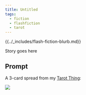 ```yaml
---
title: Untitled
tags:
  - fiction
  - flashfiction
  - tarot
---
```


{{../_includes/flash-fiction-blurb.md}}

<!--more-->

Story goes here

## Prompt

A 3-card spread from my [Tarot Thing](https://lmorchard.github.io/tarot-thing/):

![](20220416155859.png)
